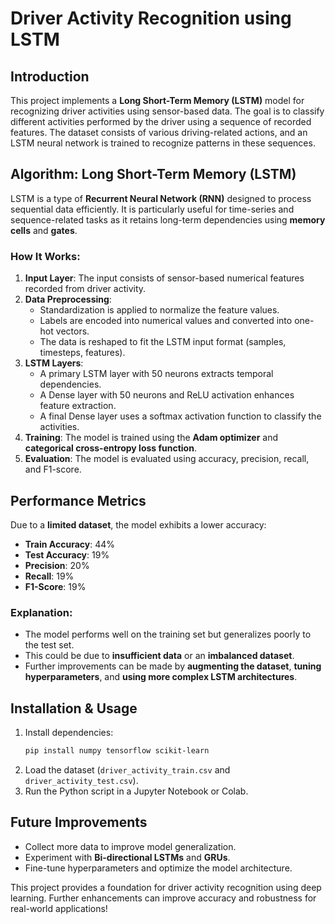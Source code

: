 # Driver Activity Recognition using LSTM

## Introduction
This project implements a **Long Short-Term Memory (LSTM)** model for recognizing driver activities using sensor-based data. The goal is to classify different activities performed by the driver using a sequence of recorded features. The dataset consists of various driving-related actions, and an LSTM neural network is trained to recognize patterns in these sequences.

## Algorithm: Long Short-Term Memory (LSTM)
LSTM is a type of **Recurrent Neural Network (RNN)** designed to process sequential data efficiently. It is particularly useful for time-series and sequence-related tasks as it retains long-term dependencies using **memory cells** and **gates**.

### How It Works:
1. **Input Layer**: The input consists of sensor-based numerical features recorded from driver activity.
2. **Data Preprocessing**:
   - Standardization is applied to normalize the feature values.
   - Labels are encoded into numerical values and converted into one-hot vectors.
   - The data is reshaped to fit the LSTM input format (samples, timesteps, features).
3. **LSTM Layers**:
   - A primary LSTM layer with 50 neurons extracts temporal dependencies.
   - A Dense layer with 50 neurons and ReLU activation enhances feature extraction.
   - A final Dense layer uses a softmax activation function to classify the activities.
4. **Training**: The model is trained using the **Adam optimizer** and **categorical cross-entropy loss function**.
5. **Evaluation**: The model is evaluated using accuracy, precision, recall, and F1-score.

## Performance Metrics
Due to a **limited dataset**, the model exhibits a lower accuracy:
- **Train Accuracy**: 44%
- **Test Accuracy**: 19%
- **Precision**: 20%
- **Recall**: 19%
- **F1-Score**: 19%

### Explanation:
- The model performs well on the training set but generalizes poorly to the test set.
- This could be due to **insufficient data** or an **imbalanced dataset**.
- Further improvements can be made by **augmenting the dataset**, **tuning hyperparameters**, and **using more complex LSTM architectures**.

## Installation & Usage
1. Install dependencies:
   ```bash
   pip install numpy tensorflow scikit-learn
   ```
2. Load the dataset (`driver_activity_train.csv` and `driver_activity_test.csv`).
3. Run the Python script in a Jupyter Notebook or Colab.

## Future Improvements
- Collect more data to improve model generalization.
- Experiment with **Bi-directional LSTMs** and **GRUs**.
- Fine-tune hyperparameters and optimize the model architecture.

This project provides a foundation for driver activity recognition using deep learning. Further enhancements can improve accuracy and robustness for real-world applications!
